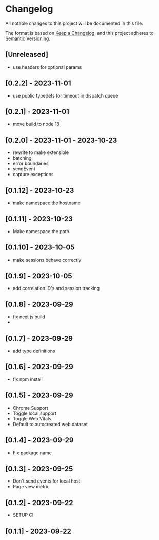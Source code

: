# Changelog

All notable changes to this project will be documented in this file.

The format is based on [Keep a Changelog](https://keepachangelog.com/en/1.0.0/),
and this project adheres to [Semantic Versioning](https://semver.org/spec/v2.0.0.html).

## [Unreleased] 

- use headers for optional params
  
## [0.2.2] - 2023-11-01

- use public typedefs for timeout in dispatch queue
  
## [0.2.1] - 2023-11-01

- move build to node 18
  
## [0.2.0] - 2023-11-01 - 2023-10-23

- rewrite to make extensible
- batching
- error boundaries
- sendEvent
- capture exceptions
  
## [0.1.12] - 2023-10-23

- make namespace the hostname

## [0.1.11] - 2023-10-23

- Make namespace the path
  
## [0.1.10] - 2023-10-05

- make sessions behave correctly
## [0.1.9] - 2023-10-05

- add correlation ID's and session tracking

## [0.1.8] - 2023-09-29

* fix next js build
* 
## [0.1.7] - 2023-09-29

* add type definitions
  
## [0.1.6] - 2023-09-29

* fix npm install

## [0.1.5] - 2023-09-29

* Chrome Support
* Toggle local support
* Toggle Web Vitals
* Default to autocreated web dataset
  
## [0.1.4] - 2023-09-29

* Fix package name


## [0.1.3] - 2023-09-25

* Don't send events for local host
* Page view metric
## [0.1.2] - 2023-09-22

* SETUP CI

## [0.1.1] - 2023-09-22
